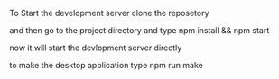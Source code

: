 To Start the development server clone the reposetory

and then go to the project directory and type npm install && npm start 

now it will start the devlopment server directly


to make the desktop application type 
npm run make 